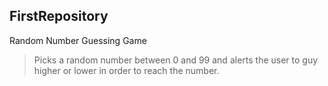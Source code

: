 ## FirstRepository  
Random Number Guessing Game  
>Picks a random number between 0 and 99 and alerts the user to guy higher or lower in order to reach the number.
